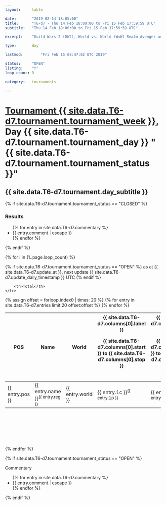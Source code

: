 ```yaml
---
layout: 	table

date: 		"2019-02-14 18:05:00"
title: 		"T6-d7 - Thu 14 Feb 18:00:00 to Fri 15 Feb 17:59:59 UTC"
subtitle: 	"Thu 14 Feb 18:00:00 to Fri 15 Feb 17:59:59 UTC"

excerpt:    "Guild Wars 2 (GW2), World vs. World (WvW) Realm Avenger achivement Tournament. \"Every Kill Counts\""

type:       day

lastmod: 		"Fri Feb 15 08:47:02 UTC 2019"

status:     "OPEN"
listing:    "Y"
loop_count: 3

category: 	tournaments

---
```

<div class="table_header">
    <h1><a href="{{ site.data.T6-d7.tournament.week_url }}">Tournament {{ site.data.T6-d7.tournament.tournament_week }}</a>, Day {{ site.data.T6-d7.tournament.tournament_day }} "{{ site.data.T6-d7.tournament.tournament_status }}"</h1>
    <h2>{{ site.data.T6-d7.tournament.day_subtitle }}</h2> 
</div>

{% if site.data.T6-d7.tournament.tournament_status == "CLOSED" %} 
<div class="commentary">
  <h3>Results</h3>
  <ul>
    {% for entry in site.data.T6-d7.commentary %}
    <li class="commentary_list">{{ entry.comment | escape }}</li>
    {% endfor %}
  </ul>
</div>
{% endif %}


{% for i in (1..page.loop_count) %}

{% if site.data.T6-d7.tournament.tournament_status == "OPEN" %} 
<span class="table_nextupdate">as at {{ site.data.T6-d7.update_at }}, next update {{ site.data.T6-d7.update_daily_timestamp }} UTC</span> 
{% endif %}

<table class="day_table">
  <colgroup>
    <col style="width:18px">
    <col style="width:55px">
    <col style="width:55px">
    <col style="width:12px">
    <col style="width:12px">
    <col style="width:12px">
    <col style="width:12px">
    <col style="width:12px">
    <col style="width:12px">
    <col style="width:12px">
    <col style="width:12px">
    <col style="width:12px">
    <col style="width:12px">
    <col style="width:12px">
    <col style="width:12px">
    <col style="width:12px">
    <col style="width:12px">
    <col style="width:12px">
    <col style="width:12px">
    <col style="width:12px">
    <col style="width:12px">
    <col style="width:12px">
    <col style="width:12px">
    <col style="width:12px">
    <col style="width:12px">
    <col style="width:12px">
    <col style="width:12px">
    <col style="width:18px">
  </colgroup>  
  <thead>
    <tr>
        <th>POS</th>
        <th class="AlignLeft">Name</th>
        <th class="AlignLeft">World</th>

<th><div class="label">{{ site.data.T6-d7.columns[0].label }}<p class="onhover">{{ site.data.T6-d7.columns[0].start }} to {{ site.data.T6-d7.columns[0].stop }}</p></div>​</th>
<th><div class="label">{{ site.data.T6-d7.columns[1].label }}<p class="onhover">{{ site.data.T6-d7.columns[1].start }} to {{ site.data.T6-d7.columns[1].stop }}</p></div>​</th>
<th><div class="label">{{ site.data.T6-d7.columns[2].label }}<p class="onhover">{{ site.data.T6-d7.columns[2].start }} to {{ site.data.T6-d7.columns[2].stop }}</p></div>​</th>
<th><div class="label">{{ site.data.T6-d7.columns[3].label }}<p class="onhover">{{ site.data.T6-d7.columns[3].start }} to {{ site.data.T6-d7.columns[3].stop }}</p></div>​</th>
<th><div class="label">{{ site.data.T6-d7.columns[4].label }}<p class="onhover">{{ site.data.T6-d7.columns[4].start }} to {{ site.data.T6-d7.columns[4].stop }}</p></div>​</th>
<th><div class="label">{{ site.data.T6-d7.columns[5].label }}<p class="onhover">{{ site.data.T6-d7.columns[5].start }} to {{ site.data.T6-d7.columns[5].stop }}</p></div>​</th>
<th><div class="label">{{ site.data.T6-d7.columns[6].label }}<p class="onhover">{{ site.data.T6-d7.columns[6].start }} to {{ site.data.T6-d7.columns[6].stop }}</p></div>​</th>
<th><div class="label">{{ site.data.T6-d7.columns[7].label }}<p class="onhover">{{ site.data.T6-d7.columns[7].start }} to {{ site.data.T6-d7.columns[7].stop }}</p></div>​</th>
<th><div class="label">{{ site.data.T6-d7.columns[8].label }}<p class="onhover">{{ site.data.T6-d7.columns[8].start }} to {{ site.data.T6-d7.columns[8].stop }}</p></div>​</th>
<th><div class="label">{{ site.data.T6-d7.columns[9].label }}<p class="onhover">{{ site.data.T6-d7.columns[9].start }} to {{ site.data.T6-d7.columns[9].stop }}</p></div>​</th>
<th><div class="label">{{ site.data.T6-d7.columns[10].label }}<p class="onhover">{{ site.data.T6-d7.columns[10].start }} to {{ site.data.T6-d7.columns[10].stop }}</p></div>​</th>

<th><div class="label">{{ site.data.T6-d7.columns[11].label }}<p class="onhover">{{ site.data.T6-d7.columns[11].start }} to {{ site.data.T6-d7.columns[11].stop }}</p></div>​</th>
<th><div class="label">{{ site.data.T6-d7.columns[12].label }}<p class="onhover">{{ site.data.T6-d7.columns[12].start }} to {{ site.data.T6-d7.columns[12].stop }}</p></div>​</th>
<th><div class="label">{{ site.data.T6-d7.columns[13].label }}<p class="onhover">{{ site.data.T6-d7.columns[13].start }} to {{ site.data.T6-d7.columns[13].stop }}</p></div>​</th>
<th><div class="label">{{ site.data.T6-d7.columns[14].label }}<p class="onhover">{{ site.data.T6-d7.columns[14].start }} to {{ site.data.T6-d7.columns[14].stop }}</p></div>​</th>
<th><div class="label">{{ site.data.T6-d7.columns[15].label }}<p class="onhover">{{ site.data.T6-d7.columns[15].start }} to {{ site.data.T6-d7.columns[15].stop }}</p></div>​</th>
<th><div class="label">{{ site.data.T6-d7.columns[16].label }}<p class="onhover">{{ site.data.T6-d7.columns[16].start }} to {{ site.data.T6-d7.columns[16].stop }}</p></div>​</th>
<th><div class="label">{{ site.data.T6-d7.columns[17].label }}<p class="onhover">{{ site.data.T6-d7.columns[17].start }} to {{ site.data.T6-d7.columns[17].stop }}</p></div>​</th>
<th><div class="label">{{ site.data.T6-d7.columns[18].label }}<p class="onhover">{{ site.data.T6-d7.columns[18].start }} to {{ site.data.T6-d7.columns[18].stop }}</p></div>​</th>
<th><div class="label">{{ site.data.T6-d7.columns[19].label }}<p class="onhover">{{ site.data.T6-d7.columns[19].start }} to {{ site.data.T6-d7.columns[19].stop }}</p></div>​</th>
<th><div class="label">{{ site.data.T6-d7.columns[20].label }}<p class="onhover">{{ site.data.T6-d7.columns[20].start }} to {{ site.data.T6-d7.columns[20].stop }}</p></div>​</th>

<th><div class="label">{{ site.data.T6-d7.columns[21].label }}<p class="onhover">{{ site.data.T6-d7.columns[21].start }} to {{ site.data.T6-d7.columns[21].stop }}</p></div>​</th>
<th><div class="label">{{ site.data.T6-d7.columns[22].label }}<p class="onhover">{{ site.data.T6-d7.columns[22].start }} to {{ site.data.T6-d7.columns[22].stop }}</p></div>​</th>
<th><div class="label">{{ site.data.T6-d7.columns[23].label }}<p class="onhover">{{ site.data.T6-d7.columns[23].start }} to {{ site.data.T6-d7.columns[23].stop }}</p></div>​</th>

        <th>Total</th>
    </tr>
  </thead>
  {% assign offset = forloop.index0 | times: 20 %}
<tbody>
{% for entry in site.data.T6-d7.entries limit:20 offset:offset %}
  <tr>
    <td class="pl{{ entry.pos }}">{{ entry.pos }}</td>
    <td class="AlignLeft">{{ entry.name }}<sup>{{ entry.reg }}</sup></td>
    <td class="AlignLeft">{{ entry.world }}</td>
    <td class="pl{{ entry.1p }}">{{ entry.1c }}<sup>{{ entry.1p }}</sup></td>
    <td class="pl{{ entry.2p }}">{{ entry.2c }}<sup>{{ entry.2p }}</sup></td>
    <td class="pl{{ entry.3p }}">{{ entry.3c }}<sup>{{ entry.3p }}</sup></td>
    <td class="pl{{ entry.4p }}">{{ entry.4c }}<sup>{{ entry.4p }}</sup></td>
    <td class="pl{{ entry.5p }}">{{ entry.5c }}<sup>{{ entry.5p }}</sup></td>
    <td class="pl{{ entry.6p }}">{{ entry.6c }}<sup>{{ entry.6p }}</sup></td>
    <td class="pl{{ entry.7p }}">{{ entry.7c }}<sup>{{ entry.7p }}</sup></td>
    <td class="pl{{ entry.8p }}">{{ entry.8c }}<sup>{{ entry.8p }}</sup></td>
    <td class="pl{{ entry.9p }}">{{ entry.9c }}<sup>{{ entry.9p }}</sup></td>
    <td class="pl{{ entry.10p }}">{{ entry.10c }}<sup>{{ entry.10p }}</sup></td>
    <td class="pl{{ entry.11p }}">{{ entry.11c }}<sup>{{ entry.11p }}</sup></td>
    <td class="pl{{ entry.12p }}">{{ entry.12c }}<sup>{{ entry.12p }}</sup></td>
    <td class="pl{{ entry.13p }}">{{ entry.13c }}<sup>{{ entry.13p }}</sup></td>
    <td class="pl{{ entry.14p }}">{{ entry.14c }}<sup>{{ entry.14p }}</sup></td>
    <td class="pl{{ entry.15p }}">{{ entry.15c }}<sup>{{ entry.15p }}</sup></td>
    <td class="pl{{ entry.16p }}">{{ entry.16c }}<sup>{{ entry.16p }}</sup></td>
    <td class="pl{{ entry.17p }}">{{ entry.17c }}<sup>{{ entry.17p }}</sup></td>
    <td class="pl{{ entry.18p }}">{{ entry.18c }}<sup>{{ entry.18p }}</sup></td>
    <td class="pl{{ entry.19p }}">{{ entry.19c }}<sup>{{ entry.19p }}</sup></td>
    <td class="pl{{ entry.20p }}">{{ entry.20c }}<sup>{{ entry.20p }}</sup></td>
    <td class="pl{{ entry.21p }}">{{ entry.21c }}<sup>{{ entry.21p }}</sup></td>
    <td class="pl{{ entry.22p }}">{{ entry.22c }}<sup>{{ entry.22p }}</sup></td>
    <td class="pl{{ entry.23p }}">{{ entry.23c }}<sup>{{ entry.23p }}</sup></td>
    <td class="pl{{ entry.24p }}">{{ entry.24c }}<sup>{{ entry.24p }}</sup></td>
    <td>{{ entry.total }}</td>
  </tr>
{% endfor %}  
</tbody>
</table>
<div class="leaderboard">
  <script async src="//pagead2.googlesyndication.com/pagead/js/adsbygoogle.js"></script>
  <!-- 728x90 -->
  <ins class="adsbygoogle"
       style="display:inline-block;width:728px;height:90px"
       data-ad-client="ca-pub-3274917281288240"
       data-ad-slot="3870538733"></ins>
  <script>
  (adsbygoogle = window.adsbygoogle || []).push({});
  </script>    
</div>
<br />
{% endfor %}

{% if site.data.T6-d7.tournament.tournament_status == "OPEN" %} 
<div class="commentary">
  <span class="commentary_title">Commentary</span>
  <ul>
    {% for entry in site.data.T6-d7.commentary %}
    <li class="commentary_list">{{ entry.comment | escape }}</li>
    {% endfor %}
  </ul>
</div>
{% endif %}


